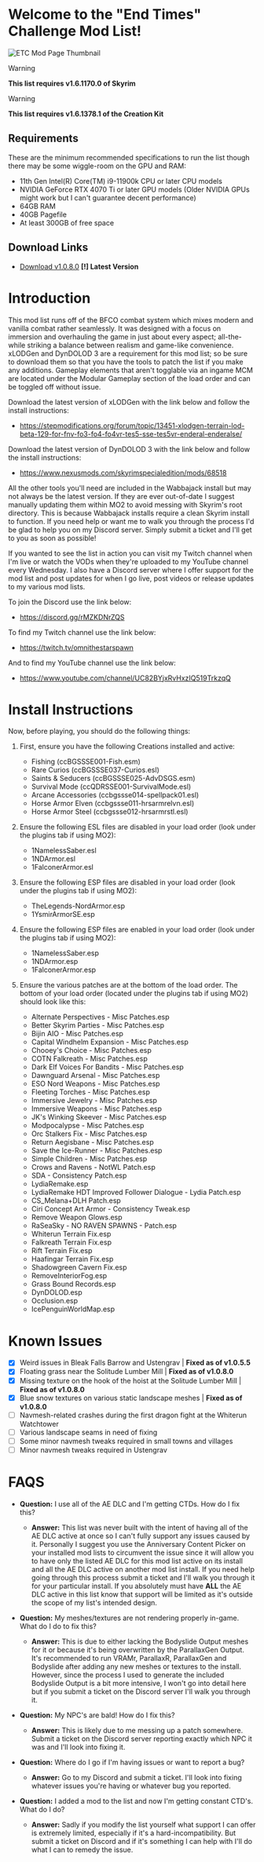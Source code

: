 # Welcome to the "End Times" Challenge Mod List!
![ETC Mod Page Thumbnail](https://github.com/user-attachments/assets/55b5266a-cbd1-481f-a310-b61dd969459b)
> [!Warning]
> **This list requires v1.6.1170.0 of Skyrim**

> [!Warning]
> **This list requires v1.6.1378.1 of the Creation Kit**

## Requirements
These are the minimum recommended specifications to run the list though there may be some wiggle-room on the GPU and RAM:
- 11th Gen Intel(R) Core(TM) i9-11900k CPU or later CPU models
- NVIDIA GeForce RTX 4070 Ti or later GPU models (Older NVIDIA GPUs might work but I can't guarantee decent performance)
- 64GB RAM
- 40GB Pagefile
- At least 300GB of free space

## Download Links
- [Download v1.0.8.0]() **[!] Latest Version**

# Introduction
This mod list runs off of the BFCO combat system which mixes modern and vanilla combat rather seamlessly. It was designed with a focus on immersion and overhauling the game in just about every
aspect; all-the-while striking a balance between realism and game-like convenience. xLODGen and DynDOLOD 3 are a requirement for this mod list; so be sure to download them so that you have the
tools to patch the list if you make any additions. Gameplay elements that aren't togglable via an ingame MCM are located under the Modular Gameplay section of the load order and can be toggled
off without issue.

Download the latest version of xLODGen with the link below and follow the install instructions:
- https://stepmodifications.org/forum/topic/13451-xlodgen-terrain-lod-beta-129-for-fnv-fo3-fo4-fo4vr-tes5-sse-tes5vr-enderal-enderalse/

Download the latest version of DynDOLOD 3 with the link below and follow the install instructions:
- https://www.nexusmods.com/skyrimspecialedition/mods/68518

All the other tools you'll need are included in the Wabbajack install but may not always be the latest version. If they are ever out-of-date I suggest manually updating them within MO2 to avoid
messing with Skyrim's root directory. This is because Wabbajack installs require a clean Skyrim install to function. If you need help or want me to walk you through the process I'd be glad
to help you on my Discord server. Simply submit a ticket and I'll get to you as soon as possible!

If you wanted to see the list in action you can visit my Twitch channel when I'm live or watch the VODs when they're uploaded to my YouTube channel every Wednesday. I also have a Discord
server where I offer support for the mod list and post updates for when I go live, post videos or release updates to my various mod lists.

To join the Discord use the link below:
- https://discord.gg/rMZKDNrZQS

To find my Twitch channel use the link below:
- https://twitch.tv/omnithestarspawn

And to find my YouTube channel use the link below:
- https://www.youtube.com/channel/UC82BYjxRvHxzIQ519TrkzqQ

# Install Instructions
Now, before playing, you should do the following things:

1) First, ensure you have the following Creations installed and active:
	 - Fishing (ccBGSSSE001-Fish.esm)
	 - Rare Curios (ccBGSSSE037-Curios.esl)
	 - Saints & Seducers (ccBGSSSE025-AdvDSGS.esm)
	 - Survival Mode (ccQDRSSE001-SurvivalMode.esl)
	 - Arcane Accessories (ccbgssse014-spellpack01.esl)
	 - Horse Armor Elven (ccbgssse011-hrsarmrelvn.esl)
	 - Horse Armor Steel (ccbgssse012-hrsarmrstl.esl)

2) Ensure the following ESL files are disabled in your load order (look under the plugins tab if using MO2):
	- 1NamelessSaber.esl
	- 1NDArmor.esl
	- 1FalconerArmor.esl
	
3) Ensure the following ESP files are disabled in your load order (look under the plugins tab if using MO2):
	- TheLegends-NordArmor.esp
	- 1YsmirArmorSE.esp
	
4) Ensure the following ESP files are enabled in your load order (look under the plugins tab if using MO2):
	- 1NamelessSaber.esp
	- 1NDArmor.esp
	- 1FalconerArmor.esp

5) Ensure the various patches are at the bottom of the load order. The bottom of your load order (located under the plugins tab if using MO2) should look like this:
    - Alternate Perspectives - Misc Patches.esp
    - Better Skyrim Parties - Misc Patches.esp
    - Bijin AIO - Misc Patches.esp
    - Capital Windhelm Expansion - Misc Patches.esp
    - Chooey's Choice - Misc Patches.esp
    - COTN Falkreath - Misc Patches.esp
    - Dark Elf Voices For Bandits - Misc Patches.esp
    - Dawnguard Arsenal - Misc Patches.esp
    - ESO Nord Weapons - Misc Patches.esp
    - Fleeting Torches - Misc Patches.esp
    - Immersive Jewelry - Misc Patches.esp
    - Immersive Weapons - Misc Patches.esp
    - JK's Winking Skeever - Misc Patches.esp
    - Modpocalypse - Misc Patches.esp
    - Orc Stalkers Fix - Misc Patches.esp
    - Return Aegisbane - Misc Patches.esp
    - Save the Ice-Runner - Misc Patches.esp
    - Simple Children - Misc Patches.esp
    - Crows and Ravens - NotWL Patch.esp
    - SDA - Consistency Patch.esp
    - LydiaRemake.esp
    - LydiaRemake HDT Improved Follower Dialogue - Lydia Patch.esp
    - CS_Melana+DLH Patch.esp
    - Ciri Concept Art Armor - Consistency Tweak.esp
    - Remove Weapon Glows.esp
    - RaSeaSky - NO RAVEN SPAWNS - Patch.esp
    - Whiterun Terrain Fix.esp
    - Falkreath Terrain Fix.esp
    - Rift Terrain Fix.esp
    - Haafingar Terrain Fix.esp
    - Shadowgreen Cavern Fix.esp
    - RemoveInteriorFog.esp
    - Grass Bound Records.esp
    - DynDOLOD.esp
    - Occlusion.esp
    - IcePenguinWorldMap.esp

# Known Issues
- [x] Weird issues in Bleak Falls Barrow and Ustengrav | **Fixed as of v1.0.5.5**
- [x] Floating grass near the Solitude Lumber Mill | **Fixed as of v1.0.8.0**
- [x] Missing texture on the hook of the hoist at the Solitude Lumber Mill | **Fixed as of v1.0.8.0**
- [x] Blue snow textures on various static landscape meshes | **Fixed as of v1.0.8.0**
- [ ] Navmesh-related crashes during the first dragon fight at the Whiterun Watchtower
- [ ] Various landscape seams in need of fixing
- [ ] Some minor navmesh tweaks required in small towns and villages
- [ ] Minor navmesh tweaks required in Ustengrav

# FAQS
- **Question:** I use all of the AE DLC and I'm getting CTDs. How do I fix this?
  	- **Answer:** This list was never built with the intent of having all of the AE DLC active at once so I can't fully support any issues caused by it. Personally I suggest you use the Anniversary Content Picker on your installed mod lists to circumvent the issue since it will allow you to have only the listed AE DLC for this mod list active on its install and all the AE DLC active on another mod list install. If you need help going through this process submit a ticket and I'll walk you through it for your particular install. If you absolutely must have **ALL** the AE DLC active in this list know that support will be limited as it's outside the scope of my list's intended design.

- **Question:** My meshes/textures are not rendering properly in-game. What do I do to fix this?
	- **Answer:** This is due to either lacking the Bodyslide Output meshes for it or because it's being overwritten by the ParallaxGen Output. It's recommended to run VRAMr, ParallaxR, ParallaxGen and Bodyslide after adding any new meshes or textures to the install. However, since the process I used to generate the included Bodyslide Output is a bit more intensive, I won't go into detail here but if you submit a ticket on the Discord server I'll walk you through it.

- **Question:** My NPC's are bald! How do I fix this?
	- **Answer:** This is likely due to me messing up a patch somewhere. Submit a ticket on the Discord server reporting exactly which NPC it was and I'll look into fixing it.

- **Question:** Where do I go if I'm having issues or want to report a bug?
	- **Answer:** Go to my Discord and submit a ticket. I'll look into fixing whatever issues you're having or whatever bug you reported.

- **Question:** I added a mod to the list and now I'm getting constant CTD's. What do I do?
	- **Answer:** Sadly if you modify the list yourself what support I can offer is extremely limited, especially if it's a hard-incompatibility. But submit a ticket on Discord and if it's something I can help with I'll do what I can to remedy the issue.
